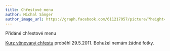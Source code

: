 ```yaml
---
title: Chřestové menu
author: Michal Sänger
author_image_url: https://graph.facebook.com/611217057/picture/?height=200&width=200
---
```


Přidáné chřestové menu

<!--truncate-->

[Kurz věnovaný chřestu](/recepty/menu-chrest) proběhl 29.5.2011. Bohužel nemám žádné fotky.
